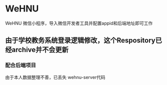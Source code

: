 # WeHNU
WeHNU 微信小程序，导入微信开发者工具并配置appid和后端地址即可工作

## 由于学校教务系统登录逻辑修改，这个Respository已经archive并不会更新

### 配合后端项目
由于本人数据整理不善，已丢失 wehnu-server代码
